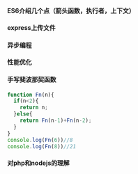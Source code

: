 #### ES6介绍几个点（箭头函数，执行者，上下文）
#### express上传文件
#### 异步编程
#### 性能优化
#### 手写斐波那契函数
```js
function Fn(n){
  if(n<2){
    return n;
  }else{
    return Fn(n-1)+Fn(n-2);
  }
}
console.log(Fn(6))//8
console.log(Fn(8))//21
```
#### 对php和nodejs的理解
